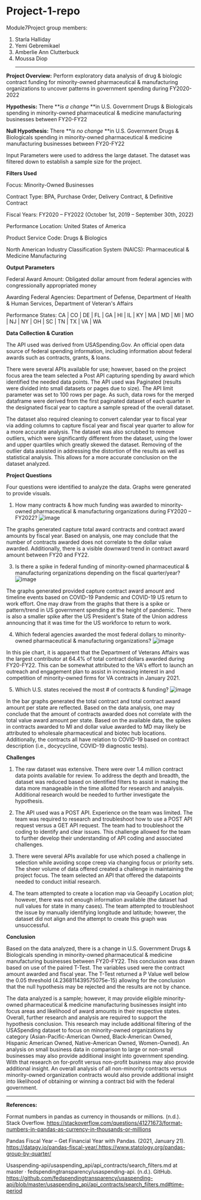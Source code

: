 # Project-1-repo
Module7Project
group members:
1) Starla Halliday
2) Yemi Gebremikael
3) Amberlie Ann Clutterbuck
4) Moussa Diop
   _______________________________
**Project Overview:** Perform exploratory data analysis of drug & biologic contract funding for minority-owned pharmaceutical & manufacturing organizations to uncover patterns in government spending during FY2020-2022

**Hypothesis:** There **_is a change_ **in U.S. Government Drugs & Biologicals spending in minority-owned pharmaceutical & medicine manufacturing businesses between FY20-FY22

**Null Hypothesis:** There **_is no change_ **in U.S. Government Drugs & Biologicals spending in minority-owned pharmaceutical & medicine manufacturing businesses between FY20-FY22

Input Parameters were used to address the large dataset. The dataset was filtered down to establish a sample size for the project. 

**Filters Used**

Focus: Minority-Owned Businesses

Contract Type: BPA, Purchase Order, Delivery Contract, & Definitive Contract

Fiscal Years: FY2020 – FY2022 (October 1st, 2019 – September 30th, 2022)

Performance Location: United States of America

Product Service Code: Drugs & Biologics

North American Industry Classification System (NAICS): Pharmaceutical & Medicine Manufacturing

**Output Parameters**

Federal Award Amount: Obligated dollar amount from federal agencies with congressionally appropriated money

Awarding Federal Agencies: Department of Defense, Department of Health & Human Services, Department of Veteran's Affairs

Performance States: CA | CO | DE | FL | GA | HI | IL | KY | MA | MD | MI | MO | NJ | NY | OH | SC | TN | TX | VA | WA

**Data Collection & Curation**

The API used was derived from USASpending.Gov. An official open data source of federal spending information, including information about federal awards such as contracts, grants, & loans. 

There were several APIs available for use; however, based on the project focus area the team selected a Post API capturing spending by award which identified the needed data points. The API used was Paginated (results were divided into small datasets or pages due to size). The API limit parameter was set to 100 rows per page. As such, data rows for the merged dataframe were derived from the first paginated dataset of each quarter in the designated fiscal year to capture a sample spread of the overall dataset. 

The dataset also required cleaning to convert calendar year to fiscal year via adding columns to capture fiscal year and fiscal year quarter to allow for a more accurate analysis. The dataset was also scrubbed to remove outliers, which were significantly different from the dataset, using the lower and upper quartiles which greatly skewed the dataset. Removing of the outlier data assisted in addressing the distortion of the results as well as statistical analysis. This allows for a more accurate conclusion on the dataset analyzed. 

**Project Questions**

Four questions were identified to analyze the data. Graphs were generated to provide visuals. 

1. How many contracts & how much funding was awarded to minority-owned pharmaceutical & manufacturing organizations during FY2020 – FY2022?
   ![image](https://github.com/MoussaED/Project-1-repo/assets/133922704/180de008-194c-4773-96d1-30cb7c8fd722)

The graphs generated capture total award contracts and contract award amounts by fiscal year. Based on analysis, one may conclude that the number of contracts awarded does not correlate to the dollar value awarded. Additionally, there is a visible downward trend in contract award amount between FY20 and FY22. 

3. Is there a spike in federal funding of minority-owned pharmaceutical & manufacturing organizations depending on the fiscal quarter/year?
![image](https://github.com/MoussaED/Project-1-repo/assets/133922704/a470735d-d5b3-4623-8a81-1fc871dada0c)

The graphs generated provided capture contract award amount and timeline events based on COVID-19 Pandemic and COVID-19 US return to work effort. One may draw from the graphs that there is a spike or pattern/trend in US government spending at the height of pandemic. There is also a smaller spike after the US President's State of the Union address announcing that it was time for the US workforce to return to work.  

4. Which federal agencies awarded the most federal dollars to minority-owned pharmaceutical & manufacturing organizations?
![image](https://github.com/MoussaED/Project-1-repo/assets/133922704/b5071e28-a848-4146-8337-8798b240be49)

In this pie chart, it is apparent that the Department of Veterans Affairs was the largest contributor at 64.4% of total contract dollars awarded during FY20-FY22. This can be somewhat attributed to the VA's effort to launch an outreach and engagement plan to assist in increasing interest in and competition of minority-owned firms for VA contracts in January 2021.

5. Which U.S. states received the most # of contracts & funding?
![image](https://github.com/MoussaED/Project-1-repo/assets/133922704/b4e1f878-cfe7-4546-a241-29666194dae9)

In the bar graphs generated the total contract and total contract award amount per state are reflected. Based on the data analysis, one may conclude that the amount of contracts awarded does not correlate with the total value award amount per state. Based on the available data, the spikes in contracts awarded to MI and dollar value awarded to MD may likely be attributed to wholesale pharmaceutical and biotec hub locations. Additionally, the contracts all have relation to COVID-19 based on contract description (i.e., docycycline, COVID-19 diagnostic tests).

**Challenges**

1. The raw dataset was extensive. There were over 1.4 million contract data points available for review. To address the depth and breadth, the dataset was reduced based on identified filters to assist in making the data more manageable in the time allotted for research and analysis. Additional research would be needed to further investigate the hypothesis.

2. The API used was a POST API. Experience on the team was limited. The team was required to research and troubleshoot how to use a POST API request versus a GET API request. The team had to troubleshoot the coding to identify and clear issues. This challenge allowed for the team to further develop their understanding of API coding and associated challenges.

3. There were several APIs available for use which posed a challenge in selection while avoiding scope creep via changing focus or priority sets. The sheer volume of data offered created a challenge in maintaining the project focus. The team selected an API that offered the datapoints needed to conduct initial research.

4. The team attempted to create a location map via Geoapify Location plot; however, there was not enough information available (the dataset had null values for state in many cases). The team attempted to troubleshoot the issue by manually identifying longitude and latitude; however, the dataset did not align and the attempt to create this graph was unsuccessful.

**Conclusion**

Based on the data analyzed, there is a change in U.S. Government Drugs & Biologicals spending in minority-owned pharmaceutical & medicine manufacturing businesses between FY20-FY22. This conclusion was drawn based on use of the paired T-Test. The variables used were the contract amount awarded and fiscal year. The T-Test returned a P Value well below the 0.05 threshold (4.236811439575075e-15) allowing for the conclusion that the null hypothesis may be rejected and the results are not by chance. 

The data analyzed is a sample; however, it may provide eligible minority-owned pharmaceutical & medicine manufacturing businesses insight into focus areas and likelihood of award amounts in their respective states. Overall, further research and analysis are required to support the hypothesis conclusion. This research may include additional filtering of the USASpending dataset to focus on minority-owned organizations by category (Asian-Pacific-American Owned, Black-American Owned, Hispanic American Owned, Native-American Owned, Women-Owned). An analysis on small business data in comparison to large or non-small businesses may also provide additional insight into government spending. With that research on for-profit versus non-profit business may also provide additional insight. An overall analysis of all non-minority contracts versus minority-owned organization contracts would also provide additional insight into likelihood of obtaining or winning a contract bid with the federal government. 
________________________________________________

**References:**

Format numbers in pandas as currency in thousands or millions. (n.d.). Stack Overflow. https://stackoverflow.com/questions/41271673/format-numbers-in-pandas-as-currency-in-thousands-or-millions

Pandas Fiscal Year – Get Financial Year with Pandas. (2021, January 21). https://datagy.io/pandas-fiscal-year/.https://www.statology.org/pandas-group-by-quarter/

Usaspending-api/usaspending_api/api_contracts/search_filters.md at master · fedspendingtransparency/usaspending-api. (n.d.). GitHub. https://github.com/fedspendingtransparency/usaspending-api/blob/master/usaspending_api/api_contracts/search_filters.md#time-period












